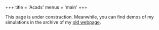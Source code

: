 +++
title = 'Acads'
menus = 'main'
+++

This page is under construction. Meanwhile, you can find demos of my simulations in the archive of my [old webpage](/demo/).
